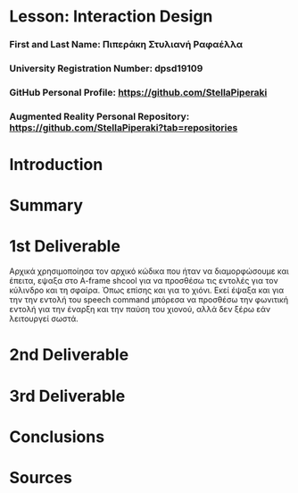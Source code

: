 # Lesson: Interaction Design

### First and Last Name: Πιπεράκη Στυλιανή Ραφαέλλα
### University Registration Number: dpsd19109
### GitHub Personal Profile: https://github.com/StellaPiperaki
### Augmented Reality Personal Repository:  https://github.com/StellaPiperaki?tab=repositories

# Introduction

# Summary


# 1st Deliverable
Αρχικά χρησιμοποίησα τον αρχικό κώδικα που ήταν να διαμορφώσουμε και έπειτα, εψαξα στο A-frame shcool για να προσθέσω τις εντολές για τον κύλινδρο και τη σφαίρα. Όπως επίσης και για το χιόνι.
Εκεί έψαξα και για την την εντολή του speech command μπόρεσα να προσθέσω την φωνιτική εντολή για την έναρξη και την παύση του χιονού, αλλά δεν ξέρω εάν λειτουργεί σωστά.

# 2nd Deliverable


# 3rd Deliverable 


# Conclusions


# Sources
